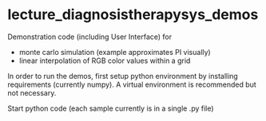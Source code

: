 # lecture_diagnosistherapysys_demos

Demonstration code (including User Interface) for
- monte carlo simulation (example approximates PI visually)
- linear interpolation of RGB color values within a grid

In order to run the demos, first setup python environment by installing requirements (currently numpy).
A virtual environment is recommended but not necessary. 

Start python code (each sample currently is in a single .py file)

